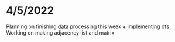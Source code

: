 # 4/5/2022

Planning on finishing data processing this week + implementing dfs
Working on making adjacency list and matrix

